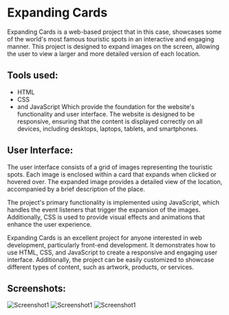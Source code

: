 # Expanding Cards

Expanding Cards is a web-based project that in this case, showcases some of the world's most famous touristic spots in an interactive and engaging manner. This project is designed to expand images on the screen, allowing the user to view a larger and more detailed version of each location.

## Tools used:
* HTML
* CSS
* and JavaScript
Which provide the foundation for the website's functionality and user interface. The website is designed to be responsive, ensuring that the content is displayed correctly on all devices, including desktops, laptops, tablets, and smartphones.

## User Interface: 
The user interface consists of a grid of images representing the touristic spots. Each image is enclosed within a card that expands when clicked or hovered over. The expanded image provides a detailed view of the location, accompanied by a brief description of the place.

The project's primary functionality is implemented using JavaScript, which handles the event listeners that trigger the expansion of the images. Additionally, CSS is used to provide visual effects and animations that enhance the user experience.

Expanding Cards is an excellent project for anyone interested in web development, particularly front-end development. It demonstrates how to use HTML, CSS, and JavaScript to create a responsive and engaging user interface. Additionally, the project can be easily customized to showcase different types of content, such as artwork, products, or services.

## Screenshots:
![Screenshot1](./one.png)
![Screenshot1](./two.png)
![Screenshot1](./three.png)
